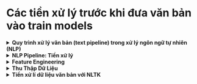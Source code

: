 # Các tiền xử lý trước khi đưa văn bản vào train models
<details>
  <summary>
  <b> Quy trình xử lý văn bản (text pipeline) trong xử lý ngôn ngữ tự nhiên (NLP)</b>
  </summary>
  
  1. Thu thập/Dữ liệu thu nhận
  2. Dọn dẹp văn bản
  3. Tiền xử lý
  4. Kỹ thuật đặc trưng
  5. Mô hình hóa
  6. Đánh giá
  7. Triển khai
  8. Giám sát
</details>

<details>
  <summary>
    <b> NLP Pipeline: Tiền xử lý </b>
  </summary>

  - Tiền xử lý văn bản có nghĩa là đưa văn bản của bạn vào một dạng có thể dự đoán và phân tích được cho nhiệm vụ của bạn.
  - Các kỹ thuật tiền xử lý văn bản bao gồm:
    + **Chuyển đổi thành chữ thường (Lowercasing)**: Chuyển tất cả các ký tự trong văn bản thành chữ thường để giảm thiểu sự khác biệt giữa các từ viết hoa và viết thường.
    + **Phân tách từ (Tokenization)**: Tách văn bản thành các đơn vị nhỏ hơn như từ hoặc cụm từ, để dễ dàng phân tích.
    + **Phân đoạn câu (Sentence Segmentation)**: Chia văn bản thành các câu riêng biệt, giúp phân tích cấu trúc câu và ngữ nghĩa.
    + **Cắt giảm từ (Stemming)**: Cắt bớt các hậu tố của từ để đưa từ về gốc của nó, ví dụ như biến "running" thành "run".
    + **Lemmatization**: Chuyển các từ về dạng cơ bản hoặc gốc của chúng dựa trên ngữ cảnh, ví dụ như "better" thành "good".
    + **Gán nhãn từ loại (POS tagging)**: Xác định loại từ (danh từ, động từ, tính từ, v.v.) cho mỗi từ trong văn bản, giúp hiểu ngữ pháp và chức năng của từ trong câu.
</details>

<details>
  <summary>
    <b> Feature Engineering </b>
  </summary>

  1. **Quá trình sử dụng kiến thức miền dữ liệu để tạo ra các đặc trưng** giúp các thuật toán học máy hoạt động hiệu quả hơn.
  2. **Chuyển đổi các đặc điểm của văn bản thành định dạng số** mà các thuật toán học máy có thể hiểu và xử lý.
  3. Một số phương pháp để chuyển đổi dữ liệu văn bản thành định dạng số bao gồm:
       - ***Word Embeddings***: Đại diện từ vựng dưới dạng các vector số, thường sử dụng các kỹ thuật như Word2Vec hoặc GloVe để học mối quan hệ giữa các từ trong không gian vector.
       - ***CountVectorizer***: Phương pháp biến văn bản thành ma trận số lượng từ, đếm số lần xuất hiện của mỗi từ trong văn bản.
       - ***TF-IDF Vectorizer***: Phương pháp biến văn bản thành ma trận số với trọng số TF-IDF (Term Frequency-Inverse Document Frequency) để phản ánh tầm quan trọng của từ trong tài liệu so với toàn bộ tập hợp tài liệu.
</details>

<details>
  <summary>
    <b> Thu Thập Dữ Liệu </b>
  </summary>

  <b> Tạo 1 Scrapy Project </b>
  Để tạo một dự án Scrapy, sử dụng lệnh sau:   ` scrapy startproject <project_name> ` </br>
  
  Sau khi chạy xong thì cấu trúc project sẽ như sau: 
  ```bash
  myproject/
      scrapy.cfg            # File cấu hình của Scrapy
      myproject/            # Thư mục chứa các thành phần của dự án
          __init__.py
          items.py          # Định nghĩa các item mà bạn muốn thu thập
          middlewares.py    # Định nghĩa các middleware cho dự án
          pipelines.py      # Định nghĩa các pipeline để xử lý dữ liệu
          settings.py       # File cấu hình của dự án
          spiders/          # Chứa các spider
              __init__.py
  ```

  <b> Điều Hướng vào Thư Mục Dự Án </b> </br>
  Sau khi tạo xong dự án, điều hướng vào thư mục dự án bằng lệnh: `cd <project_name>`
  
  <b> Chạy project spider </b> </br>
  Để chạy một spider và thu thập dữ liệu, sử dụng lệnh: `scrapy crawl <project_name>`
</details>

<details>
  <summary>
    <b> Tiền xử lí dữ liệu văn bản với NLTK </b>
  </summary>

  [Hướng dẫn cách xử lý dữ liệu với NLTK](./Using%20file.md)

</details>



     
